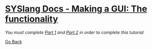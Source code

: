 # [SYSlang Docs - Making a GUI: The functionality](https://systemware.ga/SYSlang/#index)

_You must complete [Part 1](https://systemware.ga/SYSlang/tutorials/GUI1) and [Part 2](https://systemware.ga/SYSlang/tutorials/GUI2) in order to complete this tutorial_

[Go Back](https://systemware.ga/SYSlang/#index)
